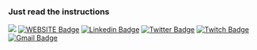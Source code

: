 ### Just read the instructions
  
![](https://komarev.com/ghpvc/?username=wesleyfeitosa&color=blueviolet)
[![WEBSITE Badge](https://img.shields.io/badge/-Website-24292E?style=flat&logo=Mixer&logoColor=white&link=https://wesleyfeitosa.dev)](https://wesleyfeitosa.dev)
[![Linkedin Badge](https://img.shields.io/badge/-LinkedIn-24292E?style=flat&logo=Linkedin&logoColor=white&link=https://www.linkedin.com/in/wesley-feitosa/)](https://www.linkedin.com/in/wesley-feitosa/)
[![Twitter Badge](https://img.shields.io/badge/-Twitter-24292E?style=flat&logo=twitter&logoColor=white&link=https://twitter.com/wesleyfeitosa0)](https://twitter.com/wesleyfeitosa0)
[![Twitch Badge](https://img.shields.io/badge/-Twitch-24292E?style=flat&logo=Twitch&logoColor=white&link=https://www.twitch.tv/wesleyfeitosa0)](https://www.twitch.tv/wesleyfeitosa0)
[![Gmail Badge](https://img.shields.io/badge/-Gmail-24292E?style=flat&logo=Gmail&logoColor=white&link=mailto:jwesleydasilva@gmail.com)](mailto:jwesleydasilva@gmail.com)
